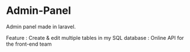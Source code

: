 # Admin-Panel
Admin panel made in laravel. 

Feature : Create & edit multiple tables in my SQL database
        : Online API for the front-end team
